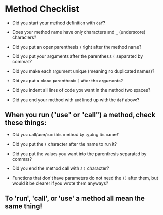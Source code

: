 # Method Checklist

+ Did you start your method definition with `def`?

+ Does your method name have only characters and `_` (underscore) characters?

+ Did you put an open parenthesis `(` right after the method name?

+ Did you put your arguments after the parenthesis `(` separated by commas?

+ Did you make each argument unique (meaning no duplicated names)?

+ Did you put a close parenthesis `)` after the arguments?  

+ Did you indent all lines of code you want in the method two spaces?

+ Did you end your method with `end` lined up with the `def` above?

## When you run ("use" or "call") a method, check these things:

+ Did you call/use/run this method by typing its name?

+ Did you put the `(` character after the name to run it?

+ Did you put the values you want into the parenthesis separated by commas?

+ Did you end the method call with a `)` character?

+ Functions that don't have parameters do not need the `()` after them, but would it be clearer if you wrote them anyways?

## To 'run', 'call', or 'use' a method all mean the same thing!
